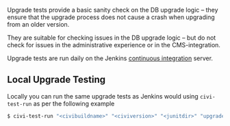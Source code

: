 Upgrade tests provide a basic sanity check on the DB upgrade logic –
they ensure that the upgrade process does not cause a crash when upgrading
from an older version.

They are suitable for checking issues in the DB upgrade logic –
but do not check for issues in the administrative experience or in the
CMS-integration.

Upgrade tests are run daily on the Jenkins [continuous integration](/testing/continuous-integration.md) server.

## Local Upgrade Testing

Locally you can run the same upgrade tests as Jenkins would using `civi-test-run` as per the following example

```bash
$ civi-test-run "<civibuildname>" "<civiversion>" "<junitdir>" "upgrade"
```
